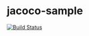 # jacoco-sample

[![Build Status](https://snap-ci.com/vishalnaik/jacoco-sample/branch/master/build_image)](https://snap-ci.com/vishalnaik/jacoco-sample/branch/master)
